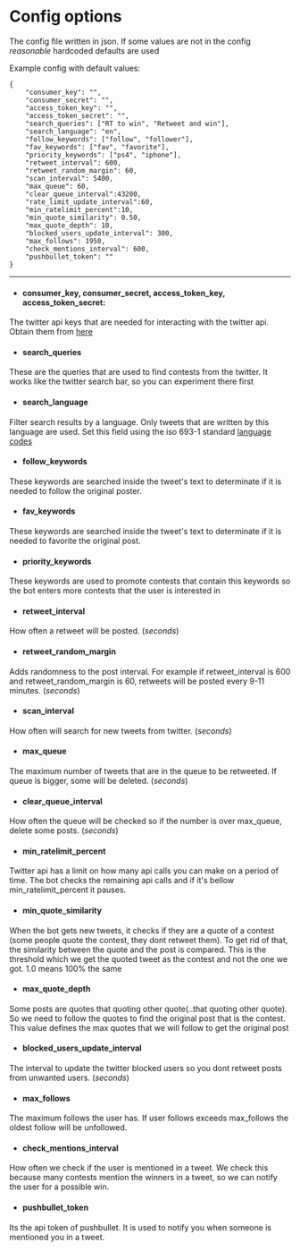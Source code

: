 # Config options

The config file written in json. If some values are not in the config
_reasonable_  hardcoded defaults are used

Example config with default values:
```
{
    "consumer_key": "",
    "consumer_secret": "",
    "access_token_key": "",
    "access_token_secret": "",
    "search_queries": ["RT to win", "Retweet and win"],
    "search_language": "en",
    "follow_keywords": ["follow", "follower"],
    "fav_keywords": ["fav", "favorite"],
    "priority_keywords": ["ps4", "iphone"],
    "retweet_interval": 600,
    "retweet_random_margin": 60,
    "scan_interval": 5400,
    "max_queue": 60,
    "clear_queue_interval":43200,
    "rate_limit_update_interval":60,
    "min_ratelimit_percent":10,
    "min_quote_similarity": 0.50,
    "max_quote_depth": 10,
    "blocked_users_update_interval": 300,
    "max_follows": 1950,
    "check_mentions_interval": 600,
    "pushbullet_token": ""
}
```
---
- #### consumer_key, consumer_secret, access_token_key, access_token_secret:
The twitter api keys that are needed for interacting with the twitter api.
Obtain them from [here](https://apps.twitter.com/)

- #### search_queries 
These are the queries that are used to find contests from the twitter. It works
like the twitter search bar, so you can experiment there first

- #### search_language 
Filter search results by a language. Only tweets that are written by this language
are used. Set this field using the iso 693-1 standard [language codes](https://en.wikipedia.org/wiki/List_of_ISO_639-1_codes) 

- #### follow_keywords
These keywords are searched inside the tweet's text to determinate if it is
needed to follow the original poster.

- #### fav_keywords
These keywords are searched inside the tweet's text to determinate if it is
needed to favorite the original post.

- #### priority_keywords
These keywords are used to promote contests that contain this keywords so the
bot enters more contests that the user is interested in

- #### retweet_interval
How often a retweet will be posted. (_seconds_)

- #### retweet_random_margin
Adds randomness to the post interval. For example if retweet_interval is 600
and retweet_random_margin is 60, retweets will be posted every 9-11 minutes.
 (_seconds_)

- ####  scan_interval
How often will search for new tweets from twitter. (_seconds_)

- #### max_queue
The maximum number of tweets that are in the queue to be retweeted.
If queue is bigger, some will be deleted. (_seconds_)

- #### clear_queue_interval
How often the queue will be checked so if the number is over max_queue, delete
some posts. (_seconds_)

- #### min_ratelimit_percent
Twitter api has a limit on how many api calls you can make on a period of time.
The bot checks the remaining api calls and if it's bellow min_ratelimit_percent
it pauses.

- #### min_quote_similarity
When the bot gets new tweets, it checks if they are a quote of a contest (some people quote the contest, they dont
retweet them). To get rid of that, the similarity between the quote and the post is compared. This is the threshold
which we get the quoted tweet as the contest and not the one we got. 1.0 means 100% the same

- #### max_quote_depth
Some posts are quotes that quoting other quote(..that quoting other quote). So we need to follow the quotes
to find the original post that is the contest. This value defines the max quotes that we will follow
to get the original post

- #### blocked_users_update_interval
The interval to update the twitter blocked users so you dont retweet posts
from unwanted users. (_seconds_)

- #### max_follows
The maximum follows the user has. If user follows exceeds max_follows the oldest
follow will be unfollowed.

- #### check_mentions_interval
How often we check if the user is mentioned in a tweet. We check this because many contests mention the winners
in a tweet, so we can notify the user for a possible win.

- #### pushbullet_token
Its the api token of pushbullet. It is used to notify you when someone is mentioned you in a tweet.
